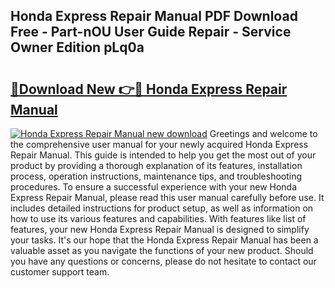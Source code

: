 ## Honda Express Repair Manual PDF Download Free - Part-nOU User Guide Repair - Service Owner Edition pLq0a

# <h2><a href="http://bc74929.oget.top/?id=Honda+Express+Repair+Manual">🔗Download New 👉🔴 Honda Express Repair Manual</a></h2>

[![Honda Express Repair Manual new download](https://i.imgur.com/5g1atiW.png)](http://bc74929.oget.top/?id=Honda+Express+Repair+Manual)
Greetings and welcome to the comprehensive user manual for your newly acquired Honda Express Repair Manual. This guide is intended to help you get the most out of your product by providing a thorough explanation of its features, installation process, operation instructions, maintenance tips, and troubleshooting procedures. To ensure a successful experience with your new Honda Express Repair Manual, please read this user manual carefully before use. It includes detailed instructions for product setup, as well as information on how to use its various features and capabilities. With features like list of features, your new Honda Express Repair Manual is designed to simplify your tasks. It's our hope that the Honda Express Repair Manual has been a valuable asset as you navigate the functions of your new product. Should you have any questions or concerns, please do not hesitate to contact our customer support team.
